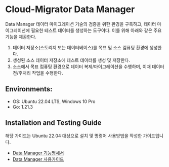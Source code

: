 # Cloud-Migrator Data Manager

Data Manager 데이터 마이그레이션 기술의 검증을 위한 환경을 구축하고, 데이터 마이그레이션에 필요한 테스트 데이터를 생성하는 도구이다.
이를 위해 아래와 같은 주요 기능을 제공한다.
1. 데이터 저장소(스토리지 또는 데이터베이스)를 목표 및 소스 컴퓨팅 환경에 생성한다. 
2. 생성된 소스 데이터 저장소에 테스트 데이터를 생성 및 저장한다.
3. 소스에서 목표 컴퓨팅 환경으로 데이터 복제/마이그레이션을 수행하며, 이때 데이터 전/후처리 작업을 수행한다.


## Environments:
* OS: Ubuntu 22.04 LTS, Windows 10 Pro
* Go: 1.21.3


## Installation and Testing Guide

해당 가이드는 Ubuntu 22.04 대상으로 설치 및 명령어 사용방법을 작성한 가이드입니다.

* [Data Manager 기능명세서](docs/Data-manager-Function-Specification.md)
* [Data Manager 사용가이드](docs/Data-manager-Usage-Guide.md)